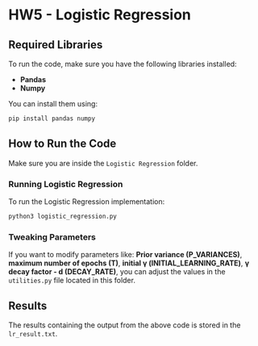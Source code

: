 # HW5 - Logistic Regression

## Required Libraries

To run the code, make sure you have the following libraries installed:

- **Pandas**
- **Numpy**

You can install them using:
```bash
pip install pandas numpy
```

## How to Run the Code

Make sure you are inside the `Logistic Regression` folder.

### Running Logistic Regression
To run the Logistic Regression implementation:
```bash
python3 logistic_regression.py
```

### Tweaking Parameters
If you want to modify parameters like:
**Prior variance (P_VARIANCES)**, **maximum number of epochs (T)**, **initial γ (INITIAL_LEARNING_RATE)**, **γ decay factor - d (DECAY_RATE)**, you can adjust the values in the `utilities.py` file located in this folder.

## Results

The results containing the output from the above code is stored in the `lr_result.txt`.